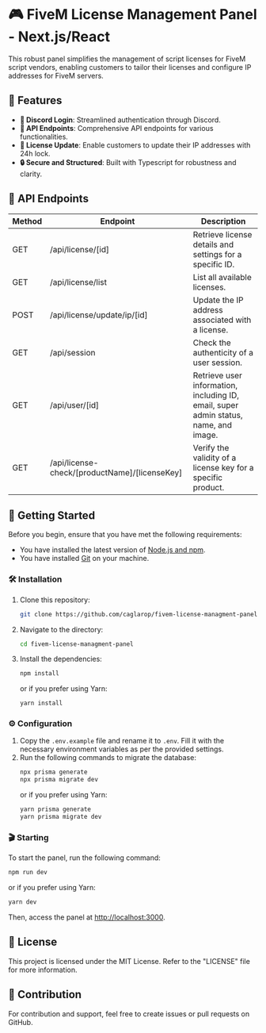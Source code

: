 # 🎮 FiveM License Management Panel - Next.js/React

This robust panel simplifies the management of script licenses for FiveM script vendors, enabling customers to tailor their licenses and configure IP addresses for FiveM servers.

## 🌟 Features

- **🔐 Discord Login**: Streamlined authentication through Discord.
- **🔧 API Endpoints**: Comprehensive API endpoints for various functionalities.
- **🔄 License Update**: Enable customers to update their IP addresses with 24h lock.
- **🔒 Secure and Structured**: Built with Typescript for robustness and clarity.

## 📡 API Endpoints

| Method | Endpoint | Description |
|--------|----------|-------------|
| GET | /api/license/[id] | Retrieve license details and settings for a specific ID. |
| GET | /api/license/list | List all available licenses. |
| POST | /api/license/update/ip/[id] | Update the IP address associated with a license. |
| GET | /api/session | Check the authenticity of a user session. |
| GET | /api/user/[id] | Retrieve user information, including ID, email, super admin status, name, and image. |
| GET | /api/license-check/[productName]/[licenseKey] | Verify the validity of a license key for a specific product. |

## 🚀 Getting Started

Before you begin, ensure that you have met the following requirements:

* You have installed the latest version of [Node.js and npm](https://nodejs.org/en/download/).
* You have installed [Git](https://git-scm.com/downloads) on your machine.

### 🛠️ Installation

1. Clone this repository:
   ```bash
   git clone https://github.com/caglarop/fivem-license-managment-panel.git
   ```
2. Navigate to the directory:
   ```bash
   cd fivem-license-managment-panel
   ```
3. Install the dependencies:
   ```bash
   npm install
   ```
   or if you prefer using Yarn:
   ```bash
   yarn install
   ```

### ⚙️ Configuration

1. Copy the `.env.example` file and rename it to `.env`. Fill it with the necessary environment variables as per the provided settings.
2. Run the following commands to migrate the database:
   ```bash
   npx prisma generate
   npx prisma migrate dev
   ```
   or if you prefer using Yarn:
   ```bash
   yarn prisma generate
   yarn prisma migrate dev
   ```

### 🎬 Starting

To start the panel, run the following command:
```bash
npm run dev
```
or if you prefer using Yarn:
```bash
yarn dev
```
Then, access the panel at [http://localhost:3000](http://localhost:3000).

## 📜 License

This project is licensed under the MIT License. Refer to the "LICENSE" file for more information.

## 🤝 Contribution
For contribution and support, feel free to create issues or pull requests on GitHub.
